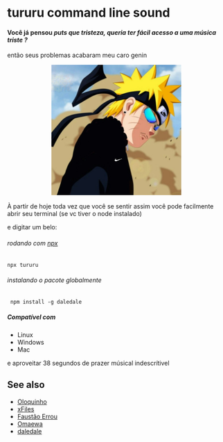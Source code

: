 # tururu command line sound
#### Você já pensou *puts que tristeza, queria ter fácil acesso a uma música triste ?*
então seus problemas acabaram meu caro genin

<p align="center">
    <img src="./naruto-chave.jpg"/ height="300">
</p>

À partir de hoje toda vez que você se sentir assim você pode facilmente abrir seu terminal (se vc tiver o node instalado)

e digitar um belo:

###### rodando com [npx](https://www.npmjs.com/package/npx)
```
npx tururu
```
###### instalando o pacote globalmente
```
 npm install -g daledale
```

##### Compatível com 
- Linux
- Windows
- Mac



e aproveitar 38 segundos de prazer músical indescrítivel 


## See also

 - [Oloquinho](https://github.com/oloquinho/oloquinho)
 - [xFiles](https://github.com/BrOrlandi/xfiles/)
 - [Faustão Errou](https://github.com/BrOrlandi/faustao-errou/)
 - [Omaewa](https://github.com/BrOrlandi/omaewa/)
 - [daledale](https://github.com/anabastos/daledale/)
